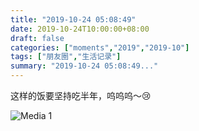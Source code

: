 ```yaml
---
title: "2019-10-24 05:08:49"
date: 2019-10-24T10:00:00+08:00
draft: false
categories: ["moments","2019","2019-10"]
tags: ["朋友圈","生活记录"]
summary: "2019-10-24 05:08:49..."
---
```


这样的饭要坚持吃半年，呜呜呜～😢

![Media 1](/Moments/photos/2019-10-24/201910240508490.jpg)

